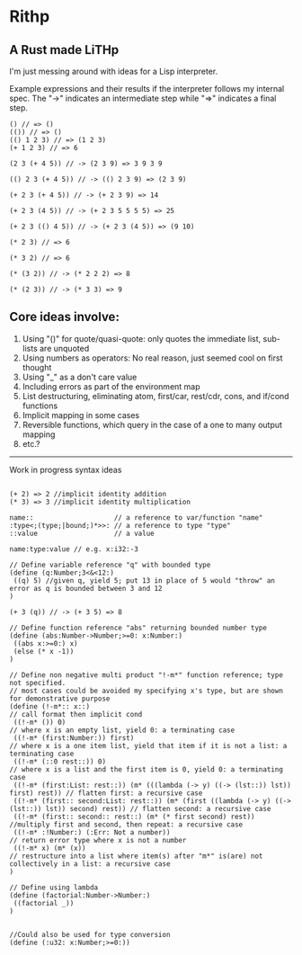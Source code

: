 # Rithp
## A Rust made LiTHp

I'm just messing around with ideas for a Lisp interpreter.

Example expressions and their results if the interpreter follows my internal spec. The "->" indicates an intermediate step while "=>" indicates a final step.
```
() // => ()
(()) // => ()
(() 1 2 3) // => (1 2 3)
(+ 1 2 3) // => 6

(2 3 (+ 4 5)) // -> (2 3 9) => 3 9 3 9

(() 2 3 (+ 4 5)) // -> (() 2 3 9) => (2 3 9)

(+ 2 3 (+ 4 5)) // -> (+ 2 3 9) => 14

(+ 2 3 (4 5)) // -> (+ 2 3 5 5 5 5) => 25

(+ 2 3 (() 4 5)) // -> (+ 2 3 (4 5)) => (9 10)

(* 2 3) // => 6

(* 3 2) // => 6

(* (3 2)) // -> (* 2 2 2) => 8

(* (2 3)) // -> (* 3 3) => 9
```

## Core ideas involve:
1. Using "()" for quote/quasi-quote: only quotes the immediate list, sub-lists are unquoted
1. Using numbers as operators: No real reason, just seemed cool on first thought
1. Using "_" as a don't care value
1. Including errors as part of the environment map
1. List destructuring, eliminating atom, first/car, rest/cdr, cons, and if/cond functions
1. Implicit mapping in some cases
1. Reversible functions, which query in the case of a one to many output mapping 
1. etc.?

---

Work in progress syntax ideas
```

(+ 2) => 2 //implicit identity addition
(* 3) => 3 //implicit identity multiplication

name::                    // a reference to var/function "name"
:type<;(type;|bound;)*>>: // a reference to type "type"
::value                   // a value

name:type:value // e.g. x:i32:-3

// Define variable reference "q" with bounded type
(define (q:Number;3<&<12:)
 ((q) 5) //given q, yield 5; put 13 in place of 5 would "throw" an error as q is bounded between 3 and 12
)

(+ 3 (q)) // -> (+ 3 5) => 8

// Define function reference "abs" returning bounded number type
(define (abs:Number->Number;>=0: x:Number:)
 ((abs x:>=0:) x)
 (else (* x -1))
)

// Define non negative multi product "!-m*" function reference; type not specified. 
// most cases could be avoided my specifying x's type, but are shown for demonstrative purpose
(define (!-m*:: x::)                                                          // call format then implicit cond
 ((!-m* ()) 0)                                                                // where x is an empty list, yield 0: a terminating case
 ((!-m* (first:Number:)) first)                                               // where x is a one item list, yield that item if it is not a list: a terminating case
 ((!-m* (::0 rest::)) 0)                                                      // where x is a list and the first item is 0, yield 0: a terminating case
 ((!-m* (first:List: rest::)) (m* (((lambda (-> y) ((-> (lst::)) lst)) first) rest)) // flatten first: a recursive case
 ((!-m* (first:: second:List: rest::)) (m* (first ((lambda (-> y) ((-> (lst::)) lst)) second) rest)) // flatten second: a recursive case
 ((!-m* (first:: second:: rest::) (m* (* first second) rest)) //multiply first and second, then repeat: a recursive case
 ((!-m* :!Number:) (:Err: Not a number))                                      // return error type where x is not a number
 ((!-m* x) (m* (x))                                                           // restructure into a list where item(s) after "m*" is(are) not collectively in a list: a recursive case
)

// Define using lambda
(define (factorial:Number->Number:)
 ((factorial _))
)


//Could also be used for type conversion
(define (:u32: x:Number;>=0:))


```